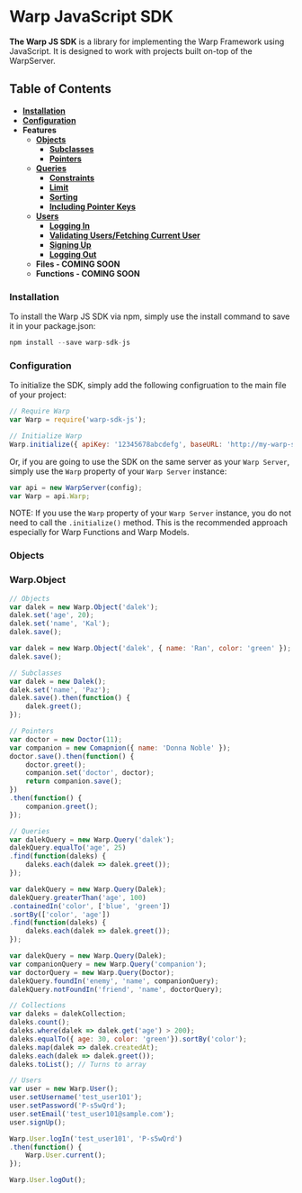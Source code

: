 Warp JavaScript SDK
===================

__The Warp JS SDK__ is a library for implementing the Warp Framework using JavaScript. It is designed to work with projects built on-top of the WarpServer.

## Table of Contents
- **[Installation](#installation)**  
- **[Configuration](#configuration)**
- **Features**
    - **[Objects](#objects)**
        - **[Subclasses](#subclasses)**
        - **[Pointers](#pointers)**
    - **[Queries](#queries)**
        - **[Constraints](#constraints)**
        - **[Limit](#limit)**
        - **[Sorting](#sorting)**
        - **[Including Pointer Keys](#including-pointer-keys)**
    - **[Users](#users)**
        - **[Logging In](#logging-in)**
        - **[Validating Users/Fetching Current User](#validating-usersfetching-current-user)**
        - **[Signing Up](#signing-up)**
        - **[Logging Out](#logging-out)**
    - **Files - COMING SOON**
    - **Functions - COMING SOON** 
    
### Installation

To install the Warp JS SDK via npm, simply use the install command to save it in your package.json:

```javascript
npm install --save warp-sdk-js
```

### Configuration

To initialize the SDK, simply add the following configruation to the main file of your project:

```javascript
// Require Warp
var Warp = require('warp-sdk-js');

// Initialize Warp
Warp.initialize({ apiKey: '12345678abcdefg', baseURL: 'http://my-warp-server.com/api/1' });
```

Or, if you are going to use the SDK on the same server as your `Warp Server`, simply use the `Warp` property of your `Warp Server` instance:

```javascript
var api = new WarpServer(config);
var Warp = api.Warp;
```

NOTE: If you use the `Warp` property of your `Warp Server` instance, you do not need to call the `.initialize()` method. This is the recommended approach especially for Warp Functions and Warp Models.

### Objects


### Warp.Object

```javascript
// Objects
var dalek = new Warp.Object('dalek');
dalek.set('age', 20);
dalek.set('name', 'Kal');
dalek.save();

var dalek = new Warp.Object('dalek', { name: 'Ran', color: 'green' });
dalek.save();

// Subclasses
var dalek = new Dalek();
dalek.set('name', 'Paz');
dalek.save().then(function() {
    dalek.greet();
});

// Pointers
var doctor = new Doctor(11);
var companion = new Comapnion({ name: 'Donna Noble' });
doctor.save().then(function() {
    doctor.greet();
    companion.set('doctor', doctor);
    return companion.save(); 
})
.then(function() {
    companion.greet(); 
});

// Queries
var dalekQuery = new Warp.Query('dalek');
dalekQuery.equalTo('age', 25)
.find(function(daleks) {
    daleks.each(dalek => dalek.greet());
});

var dalekQuery = new Warp.Query(Dalek);
dalekQuery.greaterThan('age', 100)
.containedIn('color', ['blue', 'green'])
.sortBy(['color', 'age'])
.find(function(daleks) {
    daleks.each(dalek => dalek.greet());
});

var dalekQuery = new Warp.Query(Dalek);
var companionQuery = new Warp.Query('companion');
var doctorQuery = new Warp.Query(Doctor);
dalekQuery.foundIn('enemy', 'name', companionQuery);
dalekQuery.notFoundIn('friend', 'name', doctorQuery);

// Collections
var daleks = dalekCollection;
daleks.count();
daleks.where(dalek => dalek.get('age') > 200);
daleks.equalTo({ age: 30, color: 'green'}).sortBy('color');
daleks.map(dalek => dalek.createdAt);
daleks.each(dalek => dalek.greet());
daleks.toList(); // Turns to array

// Users
var user = new Warp.User();
user.setUsername('test_user101');
user.setPassword('P-s5wQrd');
user.setEmail('test_user101@sample.com');
user.signUp();

Warp.User.logIn('test_user101', 'P-s5wQrd')
.then(function() {
    Warp.User.current();
});

Warp.User.logOut();
```